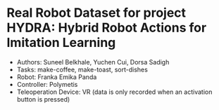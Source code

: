 # Real Robot Dataset for project HYDRA: Hybrid Robot Actions for Imitation Learning
- Authors: Suneel Belkhale, Yuchen Cui, Dorsa Sadigh
- Tasks: make-coffee, make-toast, sort-dishes
- Robot: Franka Emika Panda
- Controller: Polymetis
- Teleoperation Device: VR (data is only recorded when an activation button is pressed)
